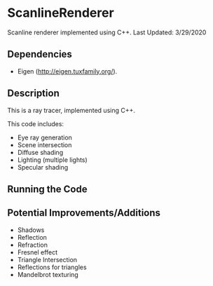 # ScanlineRenderer
Scanline renderer implemented using C++.
Last Updated: 3/29/2020

## Dependencies
 * Eigen (http://eigen.tuxfamily.org/).

## Description
This is a ray tracer, implemented using C++.

This code includes:

* Eye ray generation
* Scene intersection
* Diffuse shading
* Lighting (multiple lights)
* Specular shading

## Running the Code


## Potential Improvements/Additions
* Shadows
* Reflection
* Refraction
* Fresnel effect
* Triangle Intersection
* Reflections for triangles
* Mandelbrot texturing
